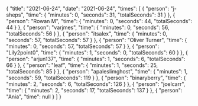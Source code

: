 {
  "title": "2021-06-24",
  "date": "2021-06-24",
  "times": [
    {
      "person": "j-sheps",
      "time": {
        "minutes": 0,
        "seconds": 31,
        "totalSeconds": 31
      }
    },
    {
      "person": "Rowan M",
      "time": {
        "minutes": 0,
        "seconds": 44,
        "totalSeconds": 44
      }
    },
    {
      "person": "varjmes",
      "time": {
        "minutes": 0,
        "seconds": 56,
        "totalSeconds": 56
      }
    },
    {
      "person": "itsalex",
      "time": {
        "minutes": 0,
        "seconds": 57,
        "totalSeconds": 57
      }
    },
    {
      "person": "Oliver Turner",
      "time": {
        "minutes": 0,
        "seconds": 57,
        "totalSeconds": 57
      }
    },
    {
      "person": "Lily2point0",
      "time": {
        "minutes": 1,
        "seconds": 0,
        "totalSeconds": 60
      }
    },
    {
      "person": "arjun137",
      "time": {
        "minutes": 1,
        "seconds": 6,
        "totalSeconds": 66
      }
    },
    {
      "person": "leaf",
      "time": {
        "minutes": 1,
        "seconds": 25,
        "totalSeconds": 85
      }
    },
    {
      "person": "apaleslimghost",
      "time": {
        "minutes": 1,
        "seconds": 59,
        "totalSeconds": 119
      }
    },
    {
      "person": "binaryberry",
      "time": {
        "minutes": 2,
        "seconds": 6,
        "totalSeconds": 126
      }
    },
    {
      "person": "joelcarr",
      "time": {
        "minutes": 2,
        "seconds": 17,
        "totalSeconds": 137
      }
    },
    {
      "person": "Ania",
      "time": null
    }
  ]
}